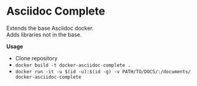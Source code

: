 # Asciidoc Complete

Extends the base Asciidoc docker.  
Adds libraries not in the base.

**Usage**

- Clone repository
- `docker build -t docker-asciidoc-complete .`
- `docker run -it -u $(id -u):$(id -g) -v PATH/TO/DOCS/:/documents/ docker-asciidoc-complete`
